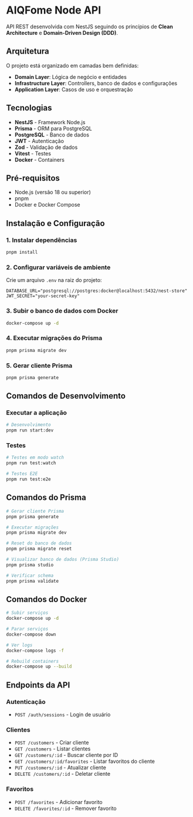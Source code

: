 # AIQFome Node API

API REST desenvolvida com NestJS seguindo os princípios de **Clean Architecture** e **Domain-Driven Design (DDD)**.

## Arquitetura

O projeto está organizado em camadas bem definidas:

- **Domain Layer**: Lógica de negócio e entidades
- **Infrastructure Layer**: Controllers, banco de dados e configurações
- **Application Layer**: Casos de uso e orquestração


## Tecnologias

- **NestJS** - Framework Node.js
- **Prisma** - ORM para PostgreSQL
- **PostgreSQL** - Banco de dados
- **JWT** - Autenticação
- **Zod** - Validação de dados
- **Vitest** - Testes
- **Docker** - Containers

## Pré-requisitos

- Node.js (versão 18 ou superior)
- pnpm
- Docker e Docker Compose

## Instalação e Configuração

### 1. Instalar dependências

```bash
pnpm install
```

### 2. Configurar variáveis de ambiente

Crie um arquivo `.env` na raiz do projeto:

```env
DATABASE_URL="postgresql://postgres:docker@localhost:5432/nest-store"
JWT_SECRET="your-secret-key"
```

### 3. Subir o banco de dados com Docker

```bash
docker-compose up -d
```

### 4. Executar migrações do Prisma

```bash
pnpm prisma migrate dev
```

### 5. Gerar cliente Prisma

```bash
pnpm prisma generate
```

## Comandos de Desenvolvimento

### Executar a aplicação

```bash
# Desenvolvimento
pnpm run start:dev
```

### Testes

```bash
# Testes em modo watch
pnpm run test:watch

# Testes E2E
pnpm run test:e2e
```

## Comandos do Prisma

```bash
# Gerar cliente Prisma
pnpm prisma generate

# Executar migrações
pnpm prisma migrate dev

# Reset do banco de dados
pnpm prisma migrate reset

# Visualizar banco de dados (Prisma Studio)
pnpm prisma studio

# Verificar schema
pnpm prisma validate
```

## Comandos do Docker

```bash
# Subir serviços
docker-compose up -d

# Parar serviços
docker-compose down

# Ver logs
docker-compose logs -f

# Rebuild containers
docker-compose up --build
```

## Endpoints da API

### Autenticação
- `POST /auth/sessions` - Login de usuário

### Clientes
- `POST /customers` - Criar cliente
- `GET /customers` - Listar clientes
- `GET /customers/:id` - Buscar cliente por ID
- `GET /customers/:id/favorites` - Listar favoritos do cliente
- `PUT /customers/:id` - Atualizar cliente
- `DELETE /customers/:id` - Deletar cliente

### Favoritos
- `POST /favorites` - Adicionar favorito
- `DELETE /favorites/:id` - Remover favorito

